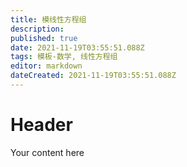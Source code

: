 ```yaml
---
title: 模线性方程组
description: 
published: true
date: 2021-11-19T03:55:51.088Z
tags: 模板-数学, 线性方程组
editor: markdown
dateCreated: 2021-11-19T03:55:51.088Z
---
```


# Header
Your content here